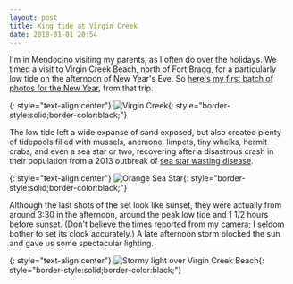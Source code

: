 ```yaml
---
layout: post
title: King tide at Virgin Creek
date: 2018-01-01 20:54
---
```

I'm in Mendocino visiting my parents, as I often do over the holidays. We timed a visit to Virgin Creek Beach, north of Fort Bragg, for a particularly low tide on the afternoon of New Year's Eve.
So [here's my first batch of photos for the New Year](https://www.ics.uci.edu/~eppstein/pix/kingtide/), from that trip.

{: style="text-align:center"}
![Virgin Creek](http://www.ics.uci.edu/~eppstein/pix/kingtide/VirginCreek-m.jpg){: style="border-style:solid;border-color:black;"}

The low tide left a wide expanse of sand exposed, but also created plenty of tidepools filled with mussels, anemone, limpets, tiny whelks, hermit crabs, and even a sea star or two, recovering after a disastrous crash in their population from a 2013 outbreak of [sea star wasting disease](https://en.wikipedia.org/wiki/Sea_star_wasting_disease).

{: style="text-align:center"}
![Orange Sea Star](http://www.ics.uci.edu/~eppstein/pix/kingtide/OrangeSeaStar-m.jpg){: style="border-style:solid;border-color:black;"}

Although the last shots of the set look like sunset, they were actually from around 3:30 in the afternoon, around the peak low tide and 1 1/2 hours before sunset. (Don't believe the times reported from my camera; I seldom bother to set its clock accurately.) A late afternoon storm blocked the sun and gave us some spectacular lighting.

{: style="text-align:center"}
![Stormy light over Virgin Creek Beach](http://www.ics.uci.edu/~eppstein/pix/kingtide/Skyglow3-m.jpg){: style="border-style:solid;border-color:black;"}
